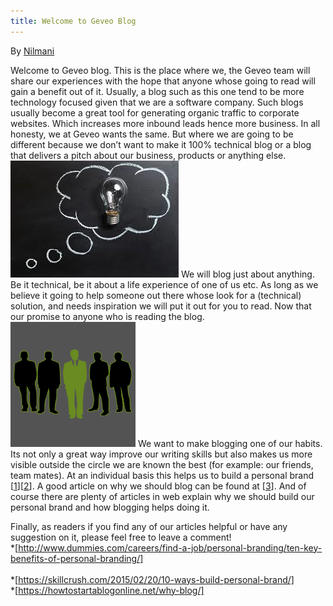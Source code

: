 ```yaml
---
title: Welcome to Geveo Blog
---
```

By [Nilmani] 

Welcome to Geveo blog. This is the place where we, the Geveo team will share our experiences with the hope that anyone whose going to read will gain a benefit out of it. Usually, a blog such as this one tend to be more technology focused given that we are a software company. Such blogs usually become a great tool for generating organic traffic to corporate websites. Which increases more inbound leads hence more business. In all honesty, we at Geveo wants the same. But where we are going to be different because we don’t want to make it 100% technical blog or a blog that delivers a pitch about our business, products or anything else.
![writing][img1] 
We will blog just about anything. Be it technical, be it about a life experience of one of us etc. As long as we believe it going to help someone out there whose look for a (technical) solution, and needs inspiration we will put it out for you to read. Now that our promise to anyone who is reading the blog.
<img src="/img/P1-img-2.png" width="200" height="200">
We want to make blogging one of our habits. Its not only a great way improve our writing skills but also makes us more visible outside the circle we are known the best (for example: our friends, team mates). At an individual basis this helps us to build a personal brand [[1]][[2]]. A good article on why we should blog can be found at [[3]]. And of course there are plenty of articles in web explain why we should build our personal brand and how blogging helps doing it.

Finally, as readers if you find any of our articles helpful or have any suggestion on it, please feel free to leave a comment!<br/>
*[http://www.dummies.com/careers/find-a-job/personal-branding/ten-key-benefits-of-personal-branding/]<br/>    
*[https://skillcrush.com/2015/02/20/10-ways-build-personal-brand/]<br/>
*[https://howtostartablogonline.net/why-blog/]

[//]: #comments 
   [Nilmani]:<https://www.linkedin.com/in/nilmanimenikge/>
   [1]:<http://www.dummies.com/careers/find-a-job/personal-branding/ten-key-benefits-of-personal-branding/>
   [2]:<https://skillcrush.com/2015/02/20/10-ways-build-personal-brand/>
   [3]:<https://howtostartablogonline.net/why-blog/>
   [http://www.dummies.com/careers/find-a-job/personal-branding/ten-key-benefits-of-personal-branding/]:<http://www.dummies.com/careers/find-a-job/personal-branding/ten-key-benefits-of-personal-branding/>
   [https://skillcrush.com/2015/02/20/10-ways-build-personal-brand/]:<https://skillcrush.com/2015/02/20/10-ways-build-personal-brand/>
   [https://howtostartablogonline.net/why-blog/]:<https://howtostartablogonline.net/why-blog/>
   [img1]: /img/P1-img-1.jpg
   [img2]: /img/P1-img-2.png

   
